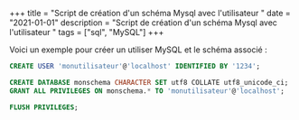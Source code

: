 +++
title = "Script de création d'un schéma Mysql avec l'utilisateur "
date = "2021-01-01"
description = "Script de création d'un schéma Mysql avec l'utilisateur "
tags = ["sql", "MySQL"]
+++

Voici un exemple pour créer un utiliser MySQL et le schéma associé :
```sql
CREATE USER 'monutilisateur'@'localhost' IDENTIFIED BY '1234';

CREATE DATABASE monschema CHARACTER SET utf8 COLLATE utf8_unicode_ci;
GRANT ALL PRIVILEGES ON monschema.* TO 'monutilisateur'@'localhost';

FLUSH PRIVILEGES;
```
